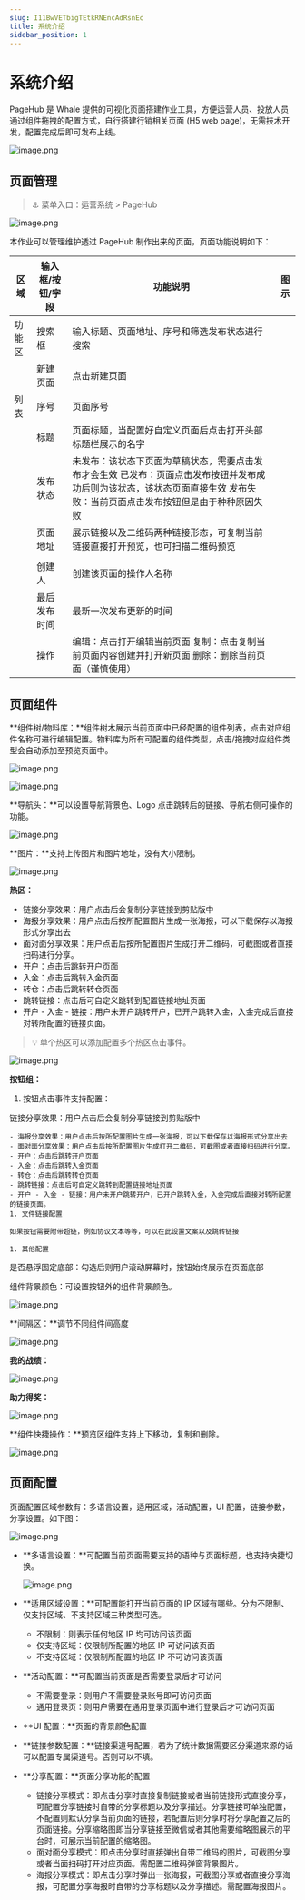 ```yaml
---
slug: I11BwVETbigTEtkRNEncAdRsnEc
title: 系统介绍
sidebar_position: 1
---
```



# 系统介绍


PageHub 是 Whale 提供的可视化页面搭建作业工具，方便运营人员、投放人员通过组件拖拽的配置方式，自行搭建行销相关页面 (H5 web page)，无需技术开发，配置完成后即可发布上线。


![image.png](/assets/d464701d3c33dbf943f5c4876807b0bf.png)


## 页面管理


> ⚓ 菜单入口：运营系统 > PageHub


![image.png](/assets/fad2079b5088264dff8e47082fd3df9e.png)


本作业可以管理维护透过 PageHub 制作出来的页面，页面功能说明如下：


| 区域  | 输入框/按钮/字段 | 功能说明                                                                                   | 图示 |
| --- | --------- | -------------------------------------------------------------------------------------- | -- |
| 功能区 | 搜索框       | 输入标题、页面地址、序号和筛选发布状态进行搜索                                                                |    |
|     | 新建页面      | 点击新建页面                                                                                 |    |
| 列表  | 序号        | 页面序号                                                                                   |    |
|     | 标题        | 页面标题，当配置好自定义页面后点击打开头部标题栏展示的名字                                                          |    |
|     | 发布状态      | 未发布：该状态下页面为草稿状态，需要点击发布才会生效 已发布：页面点击发布按钮并发布成功后则为该状态，该状态页面直接生效 发布失败：当前页面点击发布按钮但是由于种种原因失败 |    |
|     | 页面地址      | 展示链接以及二维码两种链接形态，可复制当前链接直接打开预览，也可扫描二维码预览                                                |    |
|     |           |                                                                                        |    |
|     | 创建人       | 创建该页面的操作人名称                                                                            |    |
|     | 最后发布时间    | 最新一次发布更新的时间                                                                            |    |
|     | 操作        | 编辑：点击打开编辑当前页面 复制：点击复制当前页面内容创建并打开新页面 删除：删除当前页面（谨慎使用）                                    |    |


## 页面组件


**组件树/物料库：**组件树木展示当前页面中已经配置的组件列表，点击对应组件名称可进行编辑配置。物料库为所有可配置的组件类型，点击/拖拽对应组件类型会自动添加至预览页面中。


![image.png](/assets/dfef50fd7739ed885c2d36b0ceccb5d1.png)


![image.png](/assets/d350e0cb5e3d72776b3936549eb00625.png)


**导航头：**可以设置导航背景色、Logo 点击跳转后的链接、导航右侧可操作的功能。


![image.png](/assets/4cbb08a5bf12a6a040d96a75d1980dd0.png)


**图片：**支持上传图片和图片地址，没有大小限制。


![image.png](/assets/9d3abd57f3820ec2d017d028039ce674.png)


**热区：**

- 链接分享效果：用户点击后会复制分享链接到剪贴版中
- 海报分享效果：用户点击后按所配置图片生成一张海报，可以下载保存以海报形式分享出去
- 面对面分享效果：用户点击后按所配置图片生成打开二维码，可截图或者直接扫码进行分享。
- 开户：点击后跳转开户页面
- 入金：点击后跳转入金页面
- 转仓：点击后跳转转仓页面
- 跳转链接：点击后可自定义跳转到配置链接地址页面
- 开户 - 入金 - 链接：用户未开户跳转开户，已开户跳转入金，入金完成后直接对转所配置的链接页面。

> 💡 单个热区可以添加配置多个热区点击事件。


![image.png](/assets/bad336c41c8ca5bf53cc73f392bbb89a.png)


**按钮组：**

1. 按钮点击事件支持配置：

链接分享效果：用户点击后会复制分享链接到剪贴版中

    - 海报分享效果：用户点击后按所配置图片生成一张海报，可以下载保存以海报形式分享出去
    - 面对面分享效果：用户点击后按所配置图片生成打开二维码，可截图或者直接扫码进行分享。
    - 开户：点击后跳转开户页面
    - 入金：点击后跳转入金页面
    - 转仓：点击后跳转转仓页面
    - 跳转链接：点击后可自定义跳转到配置链接地址页面
    - 开户 - 入金 - 链接：用户未开户跳转开户，已开户跳转入金，入金完成后直接对转所配置的链接页面。
    1. 文件链接配置

    如果按钮需要附带超链，例如协议文本等等，可以在此设置文案以及跳转链接

    1. 其他配置

是否悬浮固定底部：勾选后则用户滚动屏幕时，按钮始终展示在页面底部


组件背景颜色：可设置按钮外的组件背景颜色。


![image.png](/assets/03bd7c03f7cfdf17a92ccbf19f1f1b57.png)


**间隔区：**调节不同组件间高度


![image.png](/assets/ae4c236b675cf7acaf76080cad35cb66.png)


**我的战绩：**


![image.png](/assets/0bc545f5cc5d70be91c2be87a6fb2a94.png)


**助力得奖：**


![image.png](/assets/6e6b2b462e58010db40193eb7fcf65df.png)


**组件快捷操作：**预览区组件支持上下移动，复制和删除。


![image.png](/assets/1b4a8fe0185ab9778cdb88ad82f629a3.png)


## 页面**配置**


页面配置区域参数有：多语言设置，适用区域，活动配置，UI 配置，链接参数，分享设置。如下图：


![image.png](/assets/7fd297f767bded5ad97b069e04e046d8.png)

- **多语言设置：**可配置当前页面需要支持的语种与页面标题，也支持快捷切换。

    ![image.png](/assets/1e917c9c58bb6908a78516406421b9c8.png)

- **适用区域设置：**可配置能打开当前页面的 IP 区域有哪些。分为不限制、仅支持区域、不支持区域三种类型可选。
    - 不限制：则表示任何地区 IP 均可访问该页面
    - 仅支持区域：仅限制所配置的地区 IP 可访问该页面
    - 不支持区域：仅限制所配置的地区 IP 不可访问该页面
- **活动配置：**可配置当前页面是否需要登录后才可访问
    - 不需要登录：则用户不需要登录账号即可访问页面
    - 通用登录页：则用户需要在通用登录页面中进行登录后才可访问页面
- **UI 配置：**页面的背景颜色配置
- **链接参数配置：**链接渠道号配置，若为了统计数据需要区分渠道来源的话可以配置专属渠道号。否则可以不填。
- **分享配置：**页面分享功能的配置
    - 链接分享模式：即点击分享时直接复制链接或者当前链接形式直接分享，可配置分享链接时自带的分享标题以及分享描述。分享链接可单独配置，不配置则默认分享当前页面的链接，若配置后则分享时将分享配置之后的页面链接。分享缩略图即当分享链接至微信或者其他需要缩略图展示的平台时，可展示当前配置的缩略图。
    - 面对面分享模式：即点击分享时直接弹出自带二维码的图片，可截图分享或者当面扫码打开对应页面。需配置二维码弹窗背景图片。
    - 海报分享模式：即点击分享时弹出一张海报，可截图分享或者直接分享海报，可配置分享海报时自带的分享标题以及分享描述。需配置海报图片。
